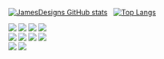 

[![JamesDesigns GitHub stats](https://github-readme-stats.vercel.app/api?username=jamesdesigns&show_icons=true&theme=dark)](https://github.com/jamesdesigns/github-readme-stats)&nbsp;&nbsp; [![Top Langs](https://github-readme-stats.vercel.app/api/top-langs/?username=jamesdesigns&layout=compact)](https://github.com/jamesdesigns/github-readme-stats)

![](https://img.shields.io/badge/Code-HTML-informational?style=flat&logo=JS&logoColor=white&color=2bbc8a)
![](https://img.shields.io/badge/Code-CSS-informational?style=flat&logo=JS&logoColor=white&color=2bbc8a) 
![](https://img.shields.io/badge/Code-JAVASCRIPT-informational?style=flat&logo=JS&logoColor=white&color=2bbc8a)
![](https://img.shields.io/badge/Code-REACT-informational?style=flat&logo=JS&logoColor=white&color=2bbc8a)
<br>
![](https://img.shields.io/badge/Code-VUE-informational?style=flat&logo=JS&logoColor=white&color=2bbc8a)
![](https://img.shields.io/badge/Code-GATSBY-informational?style=flat&logo=JS&logoColor=white&color=2bbc8a)
![](https://img.shields.io/badge/Code-NEXTJS-informational?style=flat&logo=JS&logoColor=white&color=2bbc8a)
![](https://img.shields.io/badge/Code-TAILWIND-informational?style=flat&logo=JS&logoColor=white&color=2bbc8a) 
<br>
![](https://img.shields.io/badge/Code-VERCEL-informational?style=flat&logo=JS&logoColor=white&color=2bbc8a)
![](https://img.shields.io/badge/Code-MJML-informational?style=flat&logo=JS&logoColor=white&color=2bbc8a)









